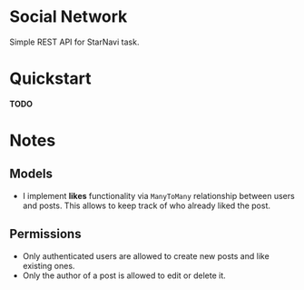 # Social Network
Simple REST API for StarNavi task.

# Quickstart
**TODO**

# Notes

## Models
- I implement **likes** functionality via `ManyToMany` relationship between users 
and posts. This allows to keep track of who already liked the post.

## Permissions
- Only authenticated users are allowed to create new posts and like existing ones.
- Only the author of a post is allowed to edit or delete it.
